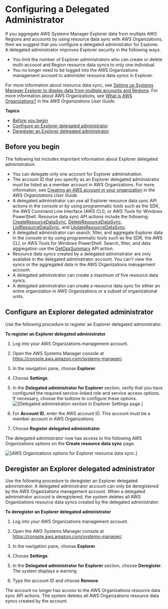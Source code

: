 # Configuring a Delegated Administrator<a name="Explorer-setup-delegated-administrator"></a>

If you aggregate AWS Systems Manager Explorer data from multiple AWS Regions and accounts by using resource data sync with AWS Organizations, then we suggest that you configure a delegated administrator for Explorer\. A delegated administrator improves Explorer security in the following ways\.
+ You limit the number of Explorer administrators who can create or delete multi\-account and Region resource data syncs to only one individual\.
+ You no longer need to be logged into the AWS Organizations management account to administer resource data syncs in Explorer\.

For more information about resource data sync, see [Setting up Systems Manager Explorer to display data from multiple accounts and Regions](Explorer-resource-data-sync.md)\. For more information about AWS Organizations, see [What is AWS Organizations?](https://docs.aws.amazon.com/organizations/latest/userguide/) in the *AWS Organizations User Guide*\.

**Topics**
+ [Before you begin](#Explorer-setup-delegated-administrator-before-you-begin)
+ [Configure an Explorer delegated administrator](#Explorer-setup-delegated-administrator-configure)
+ [Deregister an Explorer delegated administrator](#Explorer-setup-delegated-administrator-deregister)

## Before you begin<a name="Explorer-setup-delegated-administrator-before-you-begin"></a>

The following list includes important information about Explorer delegated administration\.
+ You can delegate only one account for Explorer administration\.
+ The account ID that you specify as an Explorer delegated administrator must be listed as a member account in AWS Organizations\. For more information, see [Creating an AWS account in your organization](https://docs.aws.amazon.com/organizations/latest/userguide/orgs_manage_accounts_create.html) in the *AWS Organizations User Guide*\.
+ A delegated administrator can use all Explorer resource data sync API actions in the console or by using programmatic tools such as the SDK, the AWS Command Line Interface \(AWS CLI\), or AWS Tools for Windows PowerShell\. Resource data sync API actions include the following: [CreateResourceDataSync](https://docs.aws.amazon.com/ssm/latest/APIReference/API_CreateResourceDataSync.html), [DeleteResourceDataSync](https://docs.aws.amazon.com/ssm/latest/APIReference/API_DeleteResourceDataSync.html), [ListResourceDataSync](https://docs.aws.amazon.com/ssm/latest/APIReference/API_ListResourceDataSync.html), and [UpdateResourceDataSync](https://docs.aws.amazon.com/ssm/latest/APIReference/API_UpdateResourceDataSync.html)\.
+ A delegated administrator can search, filter, and aggregate Explorer data in the console or by using programmatic tools such as the SDK, the AWS CLI, or AWS Tools for Windows PowerShell\. Search, filter, and data aggregation use the [GetOpsSummary](https://docs.aws.amazon.com/ssm/latest/APIReference/API_GetOpsSummary.html) API action\.
+ Resource data syncs created by a delegated administrator are only available in the delegated administrator account\. You can't view the syncs or the aggregated data in the AWS Organizations management account\.
+ A delegated administrator can create a maximum of five resource data syncs\.
+ A delegated administrator can create a resource data sync for either an entire organization in AWS Organizations or a subset of organizational units\.

## Configure an Explorer delegated administrator<a name="Explorer-setup-delegated-administrator-configure"></a>

Use the following procedure to register an Explorer delegated administrator\.

**To register an Explorer delegated administrator**

1. Log into your AWS Organizations management account\.

1. Open the AWS Systems Manager console at [https://console\.aws\.amazon\.com/systems\-manager/](https://console.aws.amazon.com/systems-manager/)\.

1. In the navigation pane, choose **Explorer**\.

1. Choose **Settings**\.

1. In the **Delegated administrator for Explorer** section, verify that you have configured the required service\-linked role and service access options\. If necessary, choose the buttons to configure these options\.  
![\[Delegated administration section in Explorer Settings page.\]](http://docs.aws.amazon.com/systems-manager/latest/userguide/images/explorer-delegated-administration-1.png)

1. For **Account ID**, enter the AWS account ID\. This account must be a member account in AWS Organizations\.

1. Choose **Register delegated administrator**\.

The delegated administrator now has access to the following AWS Organizations options on the **Create resource data sync** page\. 

![\[AWS Organizations options for Explorer resource data sync.\]](http://docs.aws.amazon.com/systems-manager/latest/userguide/images/explorer-delegated-administration-2.png)

## Deregister an Explorer delegated administrator<a name="Explorer-setup-delegated-administrator-deregister"></a>

Use the following procedure to deregister an Explorer delegated administrator\. A delegated administrator account can only be deregistered by the AWS Organizations management account\. When a delegated administrator account is deregistered, the system deletes all AWS Organizations resource data syncs created by the delegated administrator\.

**To deregister an Explorer delegated administrator**

1. Log into your AWS Organizations management account\.

1. Open the AWS Systems Manager console at [https://console\.aws\.amazon\.com/systems\-manager/](https://console.aws.amazon.com/systems-manager/)\.

1. In the navigation pane, choose **Explorer**\.

1. Choose **Settings**\.

1. In the **Delegated administrator for Explorer** section, choose **Deregister**\. The system displays a warning\.

1. Type the account ID and choose **Remove**\.

The account no longer has access to the AWS Organizations resource data sync API actions\. The system deletes all AWS Organizations resource data syncs created by the account\.